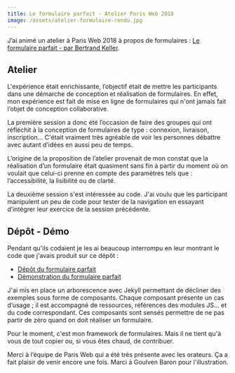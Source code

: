 ```yaml
---
title: Le formulaire parfait - Atelier Paris Web 2018
image: /assets/atelier-formulaire-rendu.jpg
---
```


J’ai animé un atelier à Paris Web 2018 à propos de formulaires : [Le formulaire parfait - par Bertrand Keller](https://www.paris-web.fr/2018/ateliers/le-formulaire-parfait.php).

## Atelier

L'expérience était enrichissante, l’objectif était de mettre les participants dans une démarche de conception et réalisation de formulaires. En effet, mon expérience est fait de mise en ligne de formulaires qui n'ont jamais fait l’objet de conception collaborative.

La première session a donc été l’occasion de faire des groupes qui ont réfléchit à la conception de formulaires de type : connexion, livraison, inscription…
C'était vraiment très agréable de voir les personnes débattre avec autant d’idées en aussi peu de temps.

L’origine de la proposition de l’atelier provenait de mon constat que la réalisation d’un formulaire était quasiment sans fin à partir du moment où on voulait que celui-ci prenne en compte des paramètres tels que : l’accessibilité, la lisibilité ou de clarté.

La deuxième session s'est intéressée au code. J'ai voulu que les participant manipulent un peu de code pour tester de la navigation en essayant d’intégrer leur exercice de la session précédente.

## Dépôt - Démo

Pendant qu'ils codaient je les ai beaucoup interrompu en leur montrant le code que j'avais produit sur ce dépôt :

- [Dépôt du formulaire parfait](https://github.com/bertrandkeller/perfect-form)
- [Démonstration du formulaire parfait](https://bertrandkeller.github.io/perfect-form/)

J'ai mis en place un arborescence avec Jekyll permettant de décliner des exemples sous forme de composants. Chaque composant présente un cas d’usage ; il est accompagné de ressources, références des modules JS… et du code correspondant. Ces composants sont sensés permettre de ne pas partir de zéro quand on doit réaliser un formulaire.

Pour le moment, c'est mon framework de formulaires. Mais il ne tient qu'à vous de tout copier ou, si vous êtes chaud, de contribuer.

Merci à l’équipe de Paris Web qui a été très présente avec les orateurs. Ça a fait plaisir de venir encore une fois. Marci à Goulven Baron pour l'illustration.
